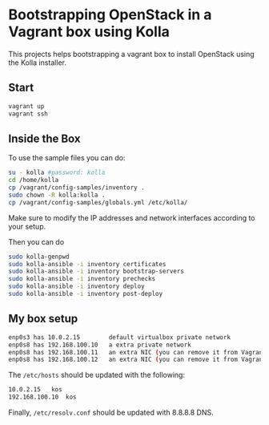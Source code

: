# Bootstrapping OpenStack in a Vagrant box using Kolla

This projects helps bootstrapping a vagrant box to 
install OpenStack using the Kolla installer.

## Start

```sh
vagrant up
vagrant ssh
```

## Inside the Box

To use the sample files you can do:

```sh
su - kolla #password: kolla
cd /home/kolla
cp /vagrant/config-samples/inventory .
sudo chown -R kolla:kolla .
cp /vagrant/config-samples/globals.yml /etc/kolla/
```

Make sure to modify the IP addresses and network interfaces according to your setup.

Then you can do

```sh
sudo kolla-genpwd
sudo kolla-ansible -i inventory certificates
sudo kolla-ansible -i inventory bootstrap-servers
sudo kolla-ansible -i inventory prechecks
sudo kolla-ansible -i inventory deploy
sudo kolla-ansible -i inventory post-deploy
```

## My box setup

```sh
enp0s3 has 10.0.2.15		default virtualbox private network
enp0s8 has 192.168.100.10	a extra private network
enp0s8 has 192.168.100.11	an extra NIC (you can remove it from Vagrantfile)
enp0s8 has 192.168.100.12	an extra NIC (you can remove it from Vagrantfile)
```

The `/etc/hosts` should be updated with the following:

```sh
10.0.2.15	kos
192.168.100.10	kos
```

Finally, `/etc/resolv.conf` should be updated with 8.8.8.8 DNS.

